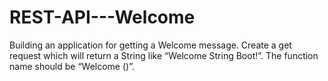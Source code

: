 # REST-API---Welcome
Building an application for getting a Welcome message.  Create a get request which will return a String like “Welcome String Boot!”. The function name should be “Welcome ()”.
